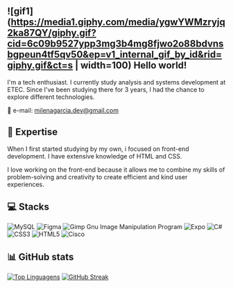 ![gif1](https://media1.giphy.com/media/ygwYWMzryjq2ka87QY/giphy.gif?cid=6c09b9527ypp3mg3b4mg8fjwo2o88bdvnsbgpeun4tf5qv50&ep=v1_internal_gif_by_id&rid=giphy.gif&ct=s | width=100) Hello world!
------------------
I'm a tech enthusiast. I currently study analysis and systems development at ETEC. Since I've been studying there for 3 years, I had the chance to explore different technologies.

💌 e-mail: <milenagarcia.dev@gmail.com>

🚀 Expertise
---------------
When I first started studying by my own, i focused on front-end development. I have extensive knowledge of HTML and CSS.

I love working on the front-end because it allows me to combine my skills of problem-solving and creativity to create efficient and kind user experiences.

💻 Stacks
------------
![MySQL](https://img.shields.io/badge/mysql-%2300f.svg?style=for-the-badge&logo=mysql&logoColor=white) ![Figma](https://img.shields.io/badge/figma-%23F24E1E.svg?style=for-the-badge&logo=figma&logoColor=white) ![Gimp Gnu Image Manipulation Program](https://img.shields.io/badge/Gimp-657D8B?style=for-the-badge&logo=gimp&logoColor=FFFFFF) ![Expo](https://img.shields.io/badge/expo-1C1E24?style=for-the-badge&logo=expo&logoColor=#D04A37) ![C#](https://img.shields.io/badge/c%23-%23239120.svg?style=for-the-badge&logo=c-sharp&logoColor=white) ![CSS3](https://img.shields.io/badge/css3-%231572B6.svg?style=for-the-badge&logo=css3&logoColor=white) ![HTML5](https://img.shields.io/badge/html5-%23E34F26.svg?style=for-the-badge&logo=html5&logoColor=white) ![Cisco](https://img.shields.io/badge/cisco-%23049fd9.svg?style=for-the-badge&logo=cisco&logoColor=black) 

📊 GitHub stats
---------------
[![Top Linguagens](https://github-readme-stats.vercel.app/api/top-langs/?username=MilenaGarciaCosta&layout=compact&theme=radical&hide_border=true)](https://github.com/anuraghazra/github-readme-stats) [![GitHub Streak](https://github-readme-streak-stats.herokuapp.com?user=MilenaGarciaCosta&theme=dracula&hide_border=true)](https://git.io/streak-stats)

